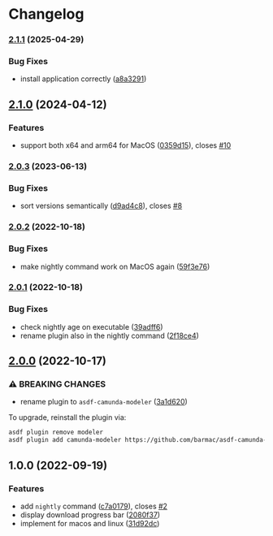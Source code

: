 # Changelog

### [2.1.1](https://www.github.com/barmac/asdf-camunda-modeler/compare/v2.1.0...v2.1.1) (2025-04-29)


### Bug Fixes

* install application correctly ([a8a3291](https://www.github.com/barmac/asdf-camunda-modeler/commit/a8a32915c56646f75a101e685e0fd58370f77033))

## [2.1.0](https://www.github.com/barmac/asdf-camunda-modeler/compare/v2.0.3...v2.1.0) (2024-04-12)


### Features

* support both x64 and arm64 for MacOS ([0359d15](https://www.github.com/barmac/asdf-camunda-modeler/commit/0359d15915dd0c02b5ee2d96bb9cc9e4a65c2af2)), closes [#10](https://www.github.com/barmac/asdf-camunda-modeler/issues/10)

### [2.0.3](https://www.github.com/barmac/asdf-camunda-modeler/compare/v2.0.2...v2.0.3) (2023-06-13)


### Bug Fixes

* sort versions semantically ([d9ad4c8](https://www.github.com/barmac/asdf-camunda-modeler/commit/d9ad4c86f7a6ca7c83699fcc00d879152886574f)), closes [#8](https://www.github.com/barmac/asdf-camunda-modeler/issues/8)

### [2.0.2](https://www.github.com/barmac/asdf-camunda-modeler/compare/v2.0.1...v2.0.2) (2022-10-18)


### Bug Fixes

* make nightly command work on MacOS again ([59f3e76](https://www.github.com/barmac/asdf-camunda-modeler/commit/59f3e76d9bc7913bbdf313ea2f9a9e2c1d94a848))

### [2.0.1](https://www.github.com/barmac/asdf-camunda-modeler/compare/v2.0.0...v2.0.1) (2022-10-18)


### Bug Fixes

* check nightly age on executable ([39adff6](https://www.github.com/barmac/asdf-camunda-modeler/commit/39adff609cfb348f94b627ed0d194c4a5503ca38))
* rename plugin also in the nightly command ([2f18ce4](https://www.github.com/barmac/asdf-camunda-modeler/commit/2f18ce4373e33c51798c741089defee090e08519))

## [2.0.0](https://www.github.com/barmac/asdf-modeler/compare/v1.0.0...v2.0.0) (2022-10-17)


### ⚠ BREAKING CHANGES

* rename plugin to `asdf-camunda-modeler` ([3a1d620](https://www.github.com/barmac/asdf-modeler/commit/3a1d62096a54cc4afad7eaea6941b2cc065a8896))

To upgrade, reinstall the plugin via:

```bash
asdf plugin remove modeler
asdf plugin add camunda-modeler https://github.com/barmac/asdf-camunda-modeler.git
```

## 1.0.0 (2022-09-19)


### Features

* add `nightly` command ([c7a0179](https://www.github.com/barmac/asdf-camunda-modeler/commit/c7a0179f33de91e0330171856d7349dba674189d)), closes [#2](https://www.github.com/barmac/asdf-camunda-modeler/issues/2)
* display download progress bar ([2080f37](https://www.github.com/barmac/asdf-camunda-modeler/commit/2080f37fd50b950d8ec773199324c5058f974a54))
* implement for macos and linux ([31d92dc](https://www.github.com/barmac/asdf-camunda-modeler/commit/31d92dceaeb0bddf95f933b66247a71a4fa1951c))
